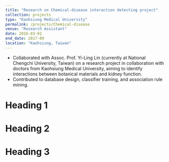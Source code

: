```yaml
---
title: "Research on Chemical-disease interaction detecting project"
collection: projects
type: "Kaohsiung Medical University"
permalink: /projects/Chemical-disease
venue: "Research Assistant"
date: 2016-03-01
end_date: 2017-09
location: "Kaohsiung, Taiwan"
---
```


- Collaborated with Assoc. Prof. Yi-Ling Lin (currently at National Chengchi University, Taiwan) on a research project in collaboration with doctors from Kaohsiung Medical University, aiming to identify interactions between botanical materials and kidney function.
- Contributed to database design, classifier training, and association rule mining.

Heading 1
======

Heading 2
======

Heading 3
======